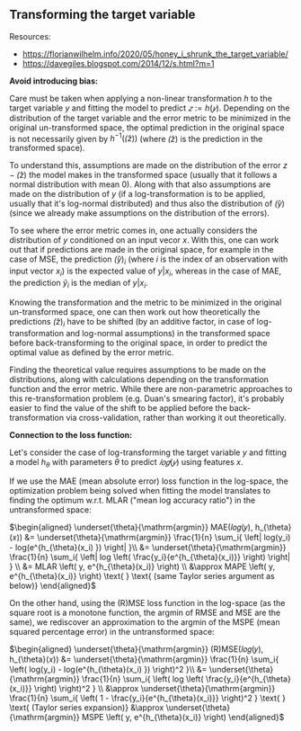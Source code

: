 ## Transforming the target variable

Resources:
- https://florianwilhelm.info/2020/05/honey_i_shrunk_the_target_variable/
- https://davegiles.blogspot.com/2014/12/s.html?m=1

**Avoid introducing bias:**

Care must be taken when applying a non-linear transformation $h$ to the target variable $y$ and fitting the model to predict $𝑧 := h(𝑦)$.
Depending on the distribution of the target variable and the error metric to be minimized in the original un-transformed space, 
the optimal prediction in the original space is not necessarily given by $h^{−1}(\hat(z))$ (where $\hat(z)$ is the prediction in the transformed space).

To understand this, assumptions are made on the distribution of the error $z - \hat(z)$ the model makes in the transformed space 
(usually that it follows a normal distribution with mean  0). 
Along with that also assumptions are made on the distribution of $y$ (if a log-transformation is to be applied, usually that it's log-normal distributed) 
and thus also the distribution of $\hat(y)$ (since we already make assumptions on the distribution of the errors).

To see where the error metric comes in, one actually considers the distribution of $y$ conditioned on an input vecor $x$.
With this, one can work out that if predictions are made in the original space, for example in the case of MSE, the prediction $\hat(y)_i$
(where $i$ is the index of an observation with input vector $x_i$) is the expected value of $y | x_i$, 
whereas in the case of MAE, the prediction $\hat{y}_i$ is the median of $y | x_i$.

Knowing the transformation and the metric to be minimized in the original un-transformed space, one can then work out how theoretically the predictions $\hat(z)_i$
have to be shifted (by an additive factor, in case of log-transformation and log-normal assumptions) in the transformed space before back-transforming to the original space, 
in order to predict the optimal value as defined by the error metric.

Finding the theoretical value requires assumptions to be made on the distributions, along with calculations depending on the transformation function and the error metric. 
While there are non-parametric approaches to this re-transformation problem (e.g. Duan's smearing factor), it's probably easier to find the value of the shift to be applied before the back-transformation via cross-validation, rather than working it out theoretically.

**Connection to the loss function:**

Let's consider the case of log-transforming the target variable $y$ and fitting a model $h_{\theta}$ with parameters $\theta$ to predict $𝑙𝑜𝑔(𝑦)$ using features $x$.

If we use the MAE (mean absolute error) loss function in the log-space, the optimization problem being solved when fitting the model translates to finding the optimum w.r.t. MLAR ("mean log accuracy ratio") in the untransformed space:

$`\begin{aligned} 
\underset{\theta}{\mathrm{argmin}} MAE(𝑙𝑜𝑔(𝑦), h_{\theta}(𝑥)) &= \underset{\theta}{\mathrm{argmin}} \frac{1}{n} \sum_i{ \left| log(y_i) - log(e^{h_{\theta}(x_i) }) \right| }\\
    &= \underset{\theta}{\mathrm{argmin}} \frac{1}{n} \sum_i{ \left| log \left( \frac{y_i}{e^{h_{\theta}(x_i)}} \right) \right| } \\
    &= MLAR \left( y,  e^{h_{\theta}(x_i)} \right) \\
    &\approx MAPE \left( y,  e^{h_{\theta}(x_i)} \right) \text{ } \text{ (same Taylor series argument as below)}
\end{aligned}`$ 


On the other hand, using the (R)MSE loss function in the log-space (as the square root is a monotone function, the argmin of RMSE and MSE are the same), 
we rediscover an approximation to the argmin of the MSPE (mean squared percentage error) in the untransformed space:

$`\begin{aligned} 
\underset{\theta}{\mathrm{argmin}} (R)MSE(𝑙𝑜𝑔(𝑦), h_{\theta}(𝑥)) &= \underset{\theta}{\mathrm{argmin}} \frac{1}{n} \sum_i{ \left( log(y_i) - log(e^{h_{\theta}(x_i) }) \right)^2 }\\
    &= \underset{\theta}{\mathrm{argmin}} \frac{1}{n} \sum_i{ \left( log \left( \frac{y_i}{e^{h_{\theta}(x_i)}} \right) \right)^2 } \\
    &\approx \underset{\theta}{\mathrm{argmin}} \frac{1}{n} \sum_i{ \left( 1 - \frac{y_i}{e^{h_{\theta}(x_i)}} \right)^2 } \text{ } \text{ (Taylor series expansion)}
    &\approx \underset{\theta}{\mathrm{argmin}} MSPE \left( y,  e^{h_{\theta}(x_i)} \right)
\end{aligned}`$ 

